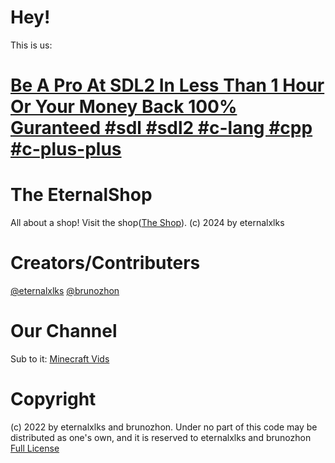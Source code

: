# Hey! 
This is us:

# [Be A Pro At SDL2 In Less Than 1 Hour Or Your Money Back 100% Guranteed #sdl #sdl2 #c-lang #cpp #c-plus-plus](https://github.com/The-EternalShop/learn-sdl2-in-1-hour-easy)

# The EternalShop

All about a shop! Visit the shop([The Shop](https://eternalxlks.github.io//EternalShop/)).
(c) 2024 by eternalxlks 

# Creators/Contributers
[@eternalxlks](https://github.com/eternalxlks)
[@brunozhon](https://github.com/brunozhon)

# Our Channel
Sub to it: 
[Minecraft Vids](https://www.youtube.com/@sweaty_noob_at_all/videos)


# Copyright
(c) 2022 by eternalxlks and brunozhon. Under no part of this code may be distributed as one's own, and it is reserved to eternalxlks and brunozhon
[Full License](https://github.com/The-EternalShop/LICENSE/blob/main/README.md)
